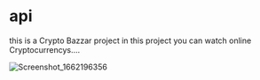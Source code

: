 # api

this is a Crypto Bazzar project
in this project you can watch online Cryptocurrencys....

![Screenshot_1662196356](https://user-images.githubusercontent.com/107408431/188264088-3d85ad66-1a38-4ab8-9acd-f740da567a46.png)
